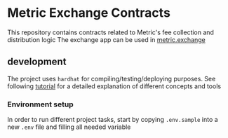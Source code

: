 # Metric Exchange Contracts

This repository contains contracts related to Metric's fee collection and distribution logic
The exchange app can be used in [metric.exchange](https://metric.exchange)

## development

The project uses `hardhat` for compiling/testing/deploying purposes. 
See following [tutorial](https://hardhat.org/tutorial/) for a detailed explanation of different concepts and tools

### Environment setup

In order to run different project tasks, start by copying `.env.sample` into a new `.env` file and filling all needed
variable